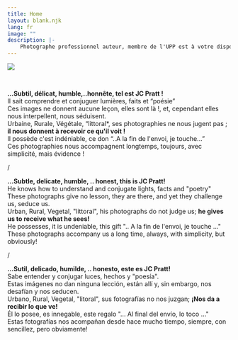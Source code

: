 ```yaml
---
title: Home
layout: blank.njk
lang: fr
image: ""
description: |-
    Photographe professionnel auteur, membre de l'UPP est à votre disposition pour vos projets photographiques : photos d'intérieur, architecture, industrie, portraits, prises de vue de spectacle, photos aériennes, illustrations. CONTACT : + 33 (0) 6 82 43 56 79 jcpratt@orange.fr 
---
```

<div class="banner_container">
	<img class="banner"  src="{{website.url}}/includes/assets/images/JCP3.jpg" >
</div>

<div class="text_box" style="padding-top:30px">

**...Subtil, délicat, humble,..honnête, tel est JC Pratt !**  
Il sait comprendre et conjuguer lumières, faits et “poésie”  
Ces images ne donnent aucune leçon, elles sont là !, et, cependant elles nous interpellent, nous séduisent.  
Urbaine, Rurale, Végétale, “littoral*, ses photographies ne nous jugent pas ; **il nous donnent à recevoir ce qu'il voit !**  
Il possède c'est indéniable, ce don “..A la fin de l'envoi, je touche...”  
Ces photographies nous accompagnent longtemps, toujours, avec simplicité, mais évidence !  

/

**...Subtle, delicate, humble, .. honest, this is JC Pratt!**  
He knows how to understand and conjugate lights, facts and "poetry"  
These photographs give no lesson, they are there, and yet they challenge us, seduce us.  
Urban, Rural, Vegetal, "littoral", his photographs do not judge us; **he gives us to receive what he sees!**  
He possesses, it is undeniable, this gift ".. A la fin de l'envoi, je touche …"  
These photographs accompany us a long time, always, with simplicity, but obviously!  

/

**...Sutil, delicado, humilde, .. honesto, este es JC Pratt!**  
Sabe entender y conjugar luces, hechos y "poesía".  
Estas imágenes no dan ninguna lección, están allí y, sin embargo, nos desafían y nos seducen.  
Urbano, Rural, Vegetal, "litoral", sus fotografías no nos juzgan; **¡Nos da a recibir lo que ve!**  
Él lo posee, es innegable, este regalo "... Al final del envío, lo toco …"  
Estas fotografías nos acompañan desde hace mucho tiempo, siempre, con sencillez, pero obviamente!  

</div>
